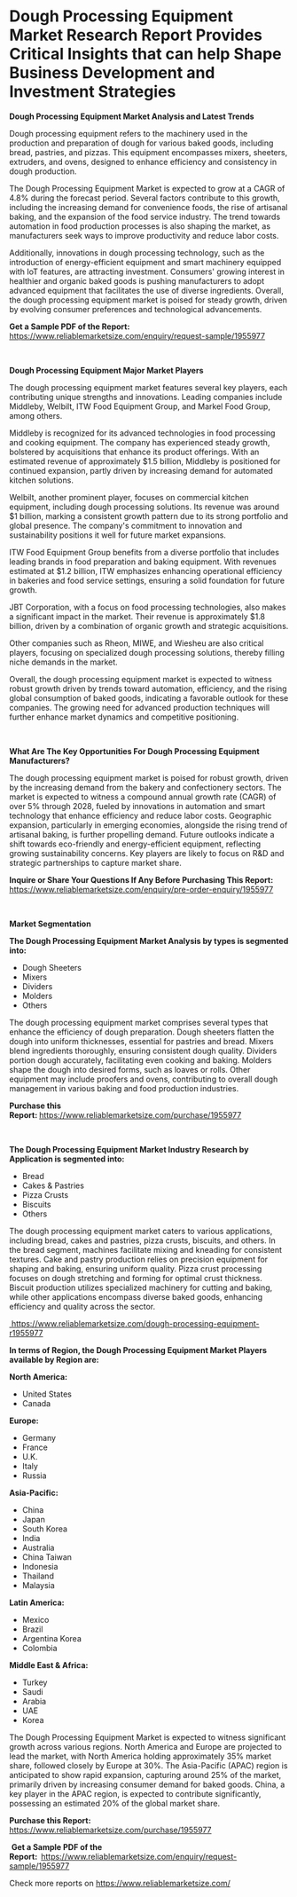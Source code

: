 <p><h1>Dough Processing Equipment Market Research Report Provides Critical Insights that can help Shape Business Development and Investment Strategies</h1></p><p><strong>Dough Processing Equipment Market Analysis and Latest Trends</strong></p>
<p><p>Dough processing equipment refers to the machinery used in the production and preparation of dough for various baked goods, including bread, pastries, and pizzas. This equipment encompasses mixers, sheeters, extruders, and ovens, designed to enhance efficiency and consistency in dough production.</p><p>The Dough Processing Equipment Market is expected to grow at a CAGR of 4.8% during the forecast period. Several factors contribute to this growth, including the increasing demand for convenience foods, the rise of artisanal baking, and the expansion of the food service industry. The trend towards automation in food production processes is also shaping the market, as manufacturers seek ways to improve productivity and reduce labor costs. </p><p>Additionally, innovations in dough processing technology, such as the introduction of energy-efficient equipment and smart machinery equipped with IoT features, are attracting investment. Consumers' growing interest in healthier and organic baked goods is pushing manufacturers to adopt advanced equipment that facilitates the use of diverse ingredients. Overall, the dough processing equipment market is poised for steady growth, driven by evolving consumer preferences and technological advancements.</p></p>
<p><strong>Get a Sample PDF of the Report:&nbsp;</strong> <a href="https://www.reliablemarketsize.com/enquiry/request-sample/1955977?utm_campaign=2952&utm_medium=2&utm_source=Github&utm_content=ia&utm_term=10042025&utm_id=dough-processing-equipment">https://www.reliablemarketsize.com/enquiry/request-sample/1955977</a></p>
<p>&nbsp;</p>
<p><strong>Dough Processing Equipment Major Market Players</strong></p>
<p><p>The dough processing equipment market features several key players, each contributing unique strengths and innovations. Leading companies include Middleby, Welbilt, ITW Food Equipment Group, and Markel Food Group, among others. </p><p>Middleby is recognized for its advanced technologies in food processing and cooking equipment. The company has experienced steady growth, bolstered by acquisitions that enhance its product offerings. With an estimated revenue of approximately $1.5 billion, Middleby is positioned for continued expansion, partly driven by increasing demand for automated kitchen solutions.</p><p>Welbilt, another prominent player, focuses on commercial kitchen equipment, including dough processing solutions. Its revenue was around $1 billion, marking a consistent growth pattern due to its strong portfolio and global presence. The company's commitment to innovation and sustainability positions it well for future market expansions.</p><p>ITW Food Equipment Group benefits from a diverse portfolio that includes leading brands in food preparation and baking equipment. With revenues estimated at $1.2 billion, ITW emphasizes enhancing operational efficiency in bakeries and food service settings, ensuring a solid foundation for future growth.</p><p>JBT Corporation, with a focus on food processing technologies, also makes a significant impact in the market. Their revenue is approximately $1.8 billion, driven by a combination of organic growth and strategic acquisitions.</p><p>Other companies such as Rheon, MIWE, and Wiesheu are also critical players, focusing on specialized dough processing solutions, thereby filling niche demands in the market.</p><p>Overall, the dough processing equipment market is expected to witness robust growth driven by trends toward automation, efficiency, and the rising global consumption of baked goods, indicating a favorable outlook for these companies. The growing need for advanced production techniques will further enhance market dynamics and competitive positioning.</p></p>
<p>&nbsp;</p>
<p><strong>What Are The Key Opportunities For Dough Processing Equipment Manufacturers?</strong></p>
<p><p>The dough processing equipment market is poised for robust growth, driven by the increasing demand from the bakery and confectionery sectors. The market is expected to witness a compound annual growth rate (CAGR) of over 5% through 2028, fueled by innovations in automation and smart technology that enhance efficiency and reduce labor costs. Geographic expansion, particularly in emerging economies, alongside the rising trend of artisanal baking, is further propelling demand. Future outlooks indicate a shift towards eco-friendly and energy-efficient equipment, reflecting growing sustainability concerns. Key players are likely to focus on R&D and strategic partnerships to capture market share.</p></p>
<p><strong>Inquire or Share Your Questions If Any Before Purchasing This Report:</strong> <a href="https://www.reliablemarketsize.com/enquiry/pre-order-enquiry/1955977?utm_campaign=2952&utm_medium=2&utm_source=Github&utm_content=ia&utm_term=10042025&utm_id=dough-processing-equipment">https://www.reliablemarketsize.com/enquiry/pre-order-enquiry/1955977</a></p>
<p>&nbsp;</p>
<p><strong>Market Segmentation</strong></p>
<p><strong>The Dough Processing Equipment Market Analysis by types is segmented into:</strong></p>
<p><ul><li>Dough Sheeters</li><li>Mixers</li><li>Dividers</li><li>Molders</li><li>Others</li></ul></p>
<p><p>The dough processing equipment market comprises several types that enhance the efficiency of dough preparation. Dough sheeters flatten the dough into uniform thicknesses, essential for pastries and bread. Mixers blend ingredients thoroughly, ensuring consistent dough quality. Dividers portion dough accurately, facilitating even cooking and baking. Molders shape the dough into desired forms, such as loaves or rolls. Other equipment may include proofers and ovens, contributing to overall dough management in various baking and food production industries.</p></p>
<p><strong>Purchase this Report:&nbsp;</strong><a href="https://www.reliablemarketsize.com/purchase/1955977?utm_campaign=2952&utm_medium=2&utm_source=Github&utm_content=ia&utm_term=10042025&utm_id=dough-processing-equipment">https://www.reliablemarketsize.com/purchase/1955977</a></p>
<p>&nbsp;</p>
<p><strong>The Dough Processing Equipment Market Industry Research by Application is segmented into:</strong></p>
<p><ul><li>Bread</li><li>Cakes & Pastries</li><li>Pizza Crusts</li><li>Biscuits</li><li>Others</li></ul></p>
<p><p>The dough processing equipment market caters to various applications, including bread, cakes and pastries, pizza crusts, biscuits, and others. In the bread segment, machines facilitate mixing and kneading for consistent textures. Cake and pastry production relies on precision equipment for shaping and baking, ensuring uniform quality. Pizza crust processing focuses on dough stretching and forming for optimal crust thickness. Biscuit production utilizes specialized machinery for cutting and baking, while other applications encompass diverse baked goods, enhancing efficiency and quality across the sector.</p></p>
<p><a href="https://www.reliablemarketsize.com/dough-processing-equipment-r1955977?utm_campaign=2952&utm_medium=2&utm_source=Github&utm_content=ia&utm_term=10042025&utm_id=dough-processing-equipment">&nbsp;https://www.reliablemarketsize.com/dough-processing-equipment-r1955977</a></p>
<p><strong>In terms of Region, the Dough Processing Equipment Market Players available by Region are:</strong></p>
<p>
    <p> <strong> North America: </strong>
        <ul>
            <li>United States</li>
            <li>Canada</li>
        </ul>
        </p> 
    <p> <strong> Europe: </strong>
        <ul>
            <li>Germany</li>
            <li>France</li>
            <li>U.K.</li>
            <li>Italy</li>
            <li>Russia</li>
        </ul>
        </p> 
    <p> <strong> Asia-Pacific: </strong>
        <ul>
            <li>China</li>
            <li>Japan</li>
            <li>South Korea</li>
            <li>India</li>
            <li>Australia</li>
            <li>China Taiwan</li>
            <li>Indonesia</li>
            <li>Thailand</li>
            <li>Malaysia</li>
        </ul>
        </p> 
    <p> <strong> Latin America: </strong>
        <ul>
            <li>Mexico</li>
            <li>Brazil</li>
            <li>Argentina Korea</li>
            <li>Colombia</li>
        </ul>
        </p> 
    <p> <strong> Middle East & Africa: </strong>
        <ul>
            <li>Turkey</li>
            <li>Saudi</li>
            <li>Arabia</li>
            <li>UAE</li>
            <li>Korea</li>
        </ul>
    </p>
    </p>
<p><p>The Dough Processing Equipment Market is expected to witness significant growth across various regions. North America and Europe are projected to lead the market, with North America holding approximately 35% market share, followed closely by Europe at 30%. The Asia-Pacific (APAC) region is anticipated to show rapid expansion, capturing around 25% of the market, primarily driven by increasing consumer demand for baked goods. China, a key player in the APAC region, is expected to contribute significantly, possessing an estimated 20% of the global market share.</p></p>
<p><strong>Purchase this Report: </strong><a href="https://www.reliablemarketsize.com/purchase/1955977?utm_campaign=2952&utm_medium=2&utm_source=Github&utm_content=ia&utm_term=10042025&utm_id=dough-processing-equipment">https://www.reliablemarketsize.com/purchase/1955977</a></p>
<p>&nbsp;<strong>Get a Sample PDF of the Report:&nbsp;&nbsp;</strong><a href="https://www.reliablemarketsize.com/enquiry/request-sample/1955977?utm_campaign=2952&utm_medium=2&utm_source=Github&utm_content=ia&utm_term=10042025&utm_id=dough-processing-equipment">https://www.reliablemarketsize.com/enquiry/request-sample/1955977</a></p>
<p><strong></strong></p>
<p>Check more reports on <a href="https://www.reliablemarketsize.com/?utm_campaign=2952&utm_medium=2&utm_source=Github&utm_content=ia&utm_term=10042025&utm_id=dough-processing-equipment">https://www.reliablemarketsize.com/</a></p>
